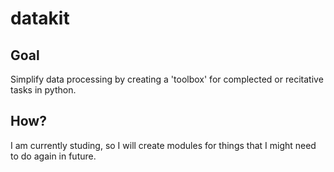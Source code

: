 # datakit
## Goal
Simplify data processing by creating a 'toolbox' for complected or recitative tasks in python.  

## How?
I am currently studing, so I will create modules for things that I might need to do again in future.

